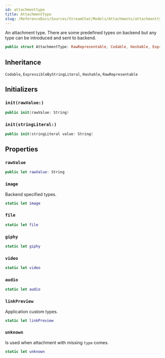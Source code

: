 ```yaml
---
id: attachmenttype 
title: AttachmentType
slug: /ReferenceDocs/Sources/StreamChat/Models/Attachments/attachmenttype
---
```


An attachment type.
There are some predefined types on backend but any type can be introduced and sent to backend.

``` swift
public struct AttachmentType: RawRepresentable, Codable, Hashable, ExpressibleByStringLiteral 
```

## Inheritance

`Codable`, `ExpressibleByStringLiteral`, `Hashable`, `RawRepresentable`

## Initializers

### `init(rawValue:)`

``` swift
public init(rawValue: String) 
```

### `init(stringLiteral:)`

``` swift
public init(stringLiteral value: String) 
```

## Properties

### `rawValue`

``` swift
public let rawValue: String
```

### `image`

Backend specified types.

``` swift
static let image 
```

### `file`

``` swift
static let file 
```

### `giphy`

``` swift
static let giphy 
```

### `video`

``` swift
static let video 
```

### `audio`

``` swift
static let audio 
```

### `linkPreview`

Application custom types.

``` swift
static let linkPreview 
```

### `unknown`

Is used when attachment with missing `type` comes.

``` swift
static let unknown 
```
